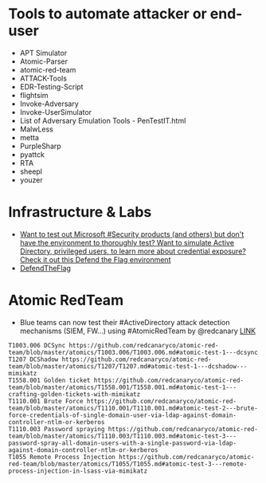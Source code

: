 # Tools to automate attacker or end-user

* APT Simulator
* Atomic-Parser
* atomic-red-team
* ATTACK-Tools
* EDR-Testing-Script
* flightsim
* Invoke-Adversary
* Invoke-UserSimulator
* List of Adversary Emulation Tools - PenTestIT.html
* MalwLess
* metta
* PurpleSharp
* pyattck
* RTA
* sheepl
* youzer

# Infrastructure & Labs
* [Want to test out Microsoft #Security products (and others) but don't have the environment to thoroughly test? Want to simulate Active Directory, privileged users, to learn more about credential exposure? Check it out this Defend the Flag environment](https://twitter.com/yuridiogenes/status/1298362801216458762)
* [DefendTheFlag](https://github.com/microsoft/DefendTheFlag/)

# Atomic RedTeam
* Blue teams can now test their #ActiveDirectory attack detection mechanisms (SIEM, FW...) using #AtomicRedTeam by @redcanary [LINK](https://twitter.com/cnotin/status/1347176446842822656)
```
T1003.006 DCSync https://github.com/redcanaryco/atomic-red-team/blob/master/atomics/T1003.006/T1003.006.md#atomic-test-1---dcsync
T1207 DCShadow https://github.com/redcanaryco/atomic-red-team/blob/master/atomics/T1207/T1207.md#atomic-test-1---dcshadow---mimikatz
T1558.001 Golden ticket https://github.com/redcanaryco/atomic-red-team/blob/master/atomics/T1558.001/T1558.001.md#atomic-test-1---crafting-golden-tickets-with-mimikatz
T1110.001 Brute Force https://github.com/redcanaryco/atomic-red-team/blob/master/atomics/T1110.001/T1110.001.md#atomic-test-2---brute-force-credentials-of-single-domain-user-via-ldap-against-domain-controller-ntlm-or-kerberos
T1110.003 Password spraying https://github.com/redcanaryco/atomic-red-team/blob/master/atomics/T1110.003/T1110.003.md#atomic-test-3---password-spray-all-domain-users-with-a-single-password-via-ldap-against-domain-controller-ntlm-or-kerberos
T1055 Remote Process Injection https://github.com/redcanaryco/atomic-red-team/blob/master/atomics/T1055/T1055.md#atomic-test-3---remote-process-injection-in-lsass-via-mimikatz
```
